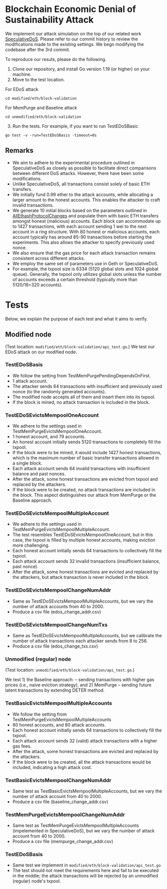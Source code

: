 # Blockchain Economic Denial of Sustainability Attack 

We implement our attack simulation on the top of our related work [SpeculativeDoS](https://github.com/AvivYaish/SpeculativeDoS). 
Please refer to our commit history to review the modifications made to the existing settings. 
We begn modifying the codebase after the 3rd commit.

To reproduce our resuts, please do the following.
1. Clone our repository, and install Go version 1.19 (or higher) on your machine. 
2. Move to the test location. 

For EDoS attack 
```
cd modified/eth/block-validation
```

For MemPurge and Baseline attack
```
cd unmodified/eth/block-validation
``` 

3. Run the tests. For example, if you want to run TestEDoSBasic
```
go test -v -run=TestEDoSBasis -timeout=0s
```

## Remarks
- We aim to adhere to the experimental procedure outlined in SpeculativeDoS as closely as possible to facilitate direct comparisons between different DoS attacks. However, there have been some modifications.
- Unlike SpeculativeDoS, all transactions consist solely of basic ETH transfers. 
- We initially fund 0.99 ether to the attack accounts, while allocating a larger amount to the honest accounts. This enables the attacker to craft invalid transactions.  
- We generate 10 initial blocks based on the parameters outlined in [AllEthashProtocolChanges](https://github.com/ethereum/go-ethereum/blob/master/params/config.go#L142) and populate them with basic ETH transfers amongst honest (malicious) accounts. Each block can accommodate up to 1427 transactions, with each account sending 1 wei to the next account in a ring structure. With 80 honest or malicious accounts, each account typically has around 85-90 transactions before starting the experiments. This also allows the attacker to specify previously used nonce. 
- We also ensure that the gas price for each attack transaction remains consistent across different attacks.
- We employ the same set of parameters use in Geth or SpeculativeDoS. 
- For example, the txpool size is 6334 (5120 global slots and 1024 global queue). Generally, the txpool only utilizes global slots unless the number of accounts exceeds a certain threshold (typically more than 5120/16=320 accounts).


# Tests
Below, we explain the purpose of each test and what it aims to verify.

## Modified node 
(Test location: ``modified/eth/block-validation/api_test.go``.)
We test our EDoS attack on our modified node. 

### TestEDoSBasis
- We follow the setting from TestMemPurgePendingDependsOnFirst. 
- 1 attack account. 
- The attacker sends 64 transactions with insufficient and previously used nonce (to the randomly generated accounts). 
- The modified node accepts all of them and insert them into its txpool.
- If the block is mined, no attack transaction is included in the block.

### TestEDoSEvictsMempoolOneAccount
- We adhere to the settings used in TestMemPurgeEvictsMempoolOneAccount.
- 1 honest account, and 79 accounts. 
- An honest account initially sends 5120  transactions to completely fill the txpool.
- If the block were to be mined, it would include 1427 honest transactions, which is the maximum number of basic transfer transactions allowed in a single block.
- Each attack account sends 64 invalid transactions with insufficient balance and past nonces.
- After the attack, some honest transactions are evicted from txpool and replaced by the attackers. 
- If the block were to be created, no attack transactions are included in the block. This aspect distinguishes our attack from MemPurge or the Baseline approach.

### TestEDoSEvictsMempoolMultipleAccount
- We adhere to the settings used in TestMemPurgeEvictsMempoolMultipleAccount. 
- The test resembles TestEDoSEvictsMempoolOneAccount, but in this case, the txpool is filled by multiple honest accounts, making eviction more challenging. 
- Each honest account initially sends 64 transactions to collectively fill the txpool.
- Each attack account sends 32 invalid transactions (insufficient balance, past nonce).
- After the attack, some honest transactions are evicted and replaced by the attackers, but attack transaction is never included in the block. 

### TestEDoSEvictsMempoolChangeNumAddr
- Same as TestEDoSEvictsMempoolMultipleAccounts, but we vary the number of attack accounts from 40 to 2000.
- Produce a csv file (edos_change_addr.csv)

### TestEDoSEvictsMempoolChangeNumTxs
- Same as TestEDoSEvictsMempoolMultipleAccounts, but we calibrate the number of attack transactions each attacker sends from 8 to 256.
- Produce a csv file (edos_change_txs.csv)

### Unmodified (regular) node
(Test location: ``unmodified/eth/block-validation/api_test.go``.)

We test 1) the Baseline approach: – sending transactions with higher gas prices (i.e., naive eviction strategy), and 2) MemPurge – sending future latent transactions by extending DETER method. 

### TestBasicEvictsMempoolMultipleAccounts
- We follow the setting from TestMemPurgeEvictsMempoolMultipleAccounts
- 80 honest accounts, and 80 attack accounts. 
- Each honest account initially sends 64 transactions to collectively fill the txpool. 
- Each attack account sends 32 (valid) attack transactions with a higher gas fees. 
- After the attack, some honest transactions are evicted and replaced by the attackers. 
- If the block were to be created, all the attack transactions would be included, indicating a high attack cost. 

### TestBasicEvictsMempoolChangeNumAddr
- Same test as TestBasicEvictsMempoolMultipleAccounts, but we vary the number of attack account from 40 to 2000.
- Produce a csv file (baseline_change_addr.csv)

### TestMemPurgeEvictsMempoolChangeNumAddr
- Same test as TestMemPurgeEvictsMempoolMultipleAccounts (impelemented in SpeculativeDoS), but we vary the number of attack account from 40 to 2000.
- Produce a csv file (mempurge_change_addr.csv)

### TestEDoSBasis
- Same test we implement in ``modified/eth/block-validation/api_test.go``
- The test should not meet the requirements here and fail to be executed in the middle; the attack transactions will be rejected by an unmodified (regular) node's txpool.


